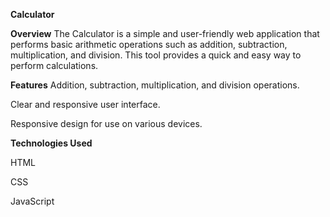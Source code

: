 **Calculator**

**Overview**
The Calculator is a simple and user-friendly web application that performs basic arithmetic operations such as addition, subtraction, multiplication, and division. This tool provides a quick and easy way to perform calculations.


**Features**
Addition, subtraction, multiplication, and division operations.

Clear and responsive user interface.

Responsive design for use on various devices.


**Technologies Used**

HTML

CSS

JavaScript
